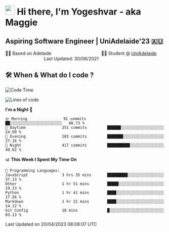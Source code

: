 <h1><img src="https://emojis.slackmojis.com/emojis/images/1531849430/4246/blob-sunglasses.gif?1531849430" width="30"/> Hi there, I'm Yogeshvar - aka Maggie</h1>

## Aspiring Software Engineer | UniAdelaide'23 🇦🇺  
🏂🏻  Based on Adelaide &nbsp;&nbsp;&nbsp;&nbsp;&nbsp;&nbsp;&nbsp;&nbsp;&nbsp;&nbsp;&nbsp;&nbsp;&nbsp;&nbsp;&nbsp;&nbsp;&nbsp;&nbsp;&nbsp;&nbsp;&nbsp;&nbsp;&nbsp;&nbsp;&nbsp;&nbsp;&nbsp;&nbsp;&nbsp;&nbsp;&nbsp;&nbsp;&nbsp;&nbsp;&nbsp;&nbsp;&nbsp;&nbsp;&nbsp;👨‍💻 Student @ [UniAdelaide](https://www.adelaide.edu.au)   &nbsp;&nbsp;&nbsp;&nbsp;&nbsp;&nbsp;&nbsp;&nbsp;&nbsp;&nbsp;&nbsp;&nbsp;&nbsp;&nbsp;&nbsp;&nbsp;&nbsp;&nbsp;&nbsp;&nbsp;&nbsp;&nbsp;&nbsp;&nbsp;&nbsp;&nbsp;&nbsp;&nbsp;&nbsp;&nbsp;&nbsp;Last Updated: 30/06/2021

## 🛠 When & What do I code ?  

<!--START_SECTION:waka-->
![Code Time](http://img.shields.io/badge/Code%20Time-2%2C090%20hrs%208%20mins-blue)

![Lines of code](https://img.shields.io/badge/From%20Hello%20World%20I%27ve%20Written-3.5%20million%20lines%20of%20code-blue)

**I'm a Night 🦉** 

```text
🌞 Morning                91 commits          ██░░░░░░░░░░░░░░░░░░░░░░░   08.73 % 
🌆 Daytime                251 commits         ██████░░░░░░░░░░░░░░░░░░░   24.09 % 
🌃 Evening                283 commits         ███████░░░░░░░░░░░░░░░░░░   27.16 % 
🌙 Night                  417 commits         ██████████░░░░░░░░░░░░░░░   40.02 % 
```


📊 **This Week I Spent My Time On** 

```text
💬 Programming Languages: 
JavaScript               3 hrs 35 mins       █████████░░░░░░░░░░░░░░░░   37.13 % 
Other                    1 hr 51 mins        █████░░░░░░░░░░░░░░░░░░░░   19.13 % 
Python                   1 hr 41 mins        ████░░░░░░░░░░░░░░░░░░░░░   17.56 % 
Markdown                 1 hr 21 mins        ████░░░░░░░░░░░░░░░░░░░░░   14.12 % 
Git Config               18 mins             █░░░░░░░░░░░░░░░░░░░░░░░░   03.13 % 
```


 Last Updated on 20/04/2023 08:08:07 UTC
<!--END_SECTION:waka-->
